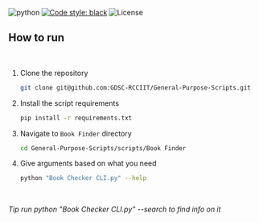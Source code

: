 ![python](https://img.shields.io/badge/language-Python-orange?style=for-the-badge)
[![Code style: black](https://img.shields.io/badge/code%20style-black-000000.svg?style=plasitc)](https://github.com/psf/black)
![License](https://img.shields.io/github/license/GDSC-RCCIIT/General-Purpose-Scripts?color=blue&style=plasitc)

## How to run

<br>

1. Clone the repository
   ```bash
   git clone git@github.com:GDSC-RCCIIT/General-Purpose-Scripts.git
   ```
2. Install the script requirements
   ```bash
   pip install -r requirements.txt
   ```
3. Navigate to `Book Finder` directory
   ```bash
   cd General-Purpose-Scripts/scripts/Book Finder
   ```
4. Give arguments based on what you need
   ```bash
   python "Book Checker CLI.py" --help
   ```



<br>


*Tip run python "Book Checker CLI.py" --search <bookname> to find info on it*

